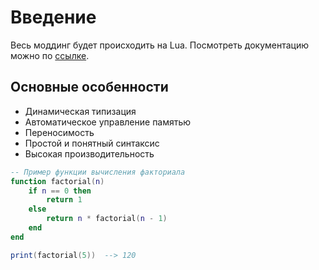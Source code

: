 # Введение

Весь моддинг будет происходить на Lua. Посмотреть документацию можно по <a href="https://www.lua.org/docs.html">ссылке</a>.

## Основные особенности
- Динамическая типизация
- Автоматическое управление памятью
- Переносимость
- Простой и понятный синтаксис
- Высокая производительность

```lua
-- Пример функции вычисления факториала
function factorial(n)
    if n == 0 then
        return 1
    else
        return n * factorial(n - 1)
    end
end

print(factorial(5))  --> 120
 ```
